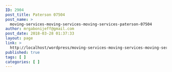 ```yaml
---
ID: 2904
post_title: Paterson 07504
post_name: >
  moving-services-moving-services-moving-services-paterson-07504
author: mrgabonijeff@gmail.com
post_date: 2018-03-28 01:37:33
layout: page
link: >
  http://localhost/wordpress/moving-services-moving-services-moving-services-paterson-07504/
published: true
tags: [ ]
categories: [ ]
---
```

